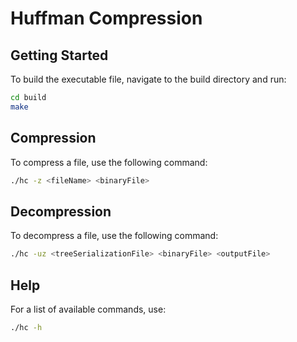# Huffman Compression

## Getting Started
To build the executable file, navigate to the build directory and run:

```sh
cd build
make
```

## Compression
To compress a file, use the following command:

```sh
./hc -z <fileName> <binaryFile>
```

## Decompression
To decompress a file, use the following command:

```sh
./hc -uz <treeSerializationFile> <binaryFile> <outputFile>
```

## Help
For a list of available commands, use:

```sh
./hc -h
```
